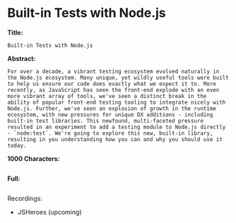 # Built-in Tests with Node.js

**Title:**
```
Built-in Tests with Node.js
```

**Abstract:**
```
For over a decade, a vibrant testing ecosystem evolved naturally in the Node.js ecosystem. Many unique, yet wildly useful tools were built to help us ensure our code does exactly what we expect it to. More recently, as JavaScript has seen the front-end explode with an even more vibrant array of tools, we've seen a distinct break in the ability of popular front-end testing tooling to integrate nicely with Node.js. Further, we've seen an explosion of growth in the runtime ecosystem, with new pressures for unique DX additions - including built-in test libraries. This newfound, multi-faceted pressure resulted in an experiment to add a testing module to Node.js directly - `node:test`. We're going to explore this new, built-in library, resulting in you understanding how you can and why you should use it today.
```


**1000 Characters:**
```

```

**Full:**
```
```

Recordings:
* JSHeroes (upcoming)
